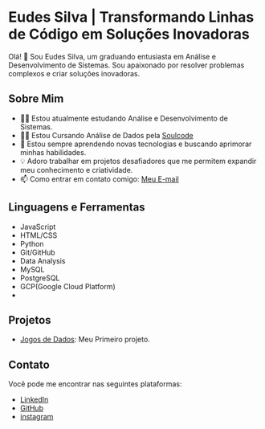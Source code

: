 # Eudes Silva | Transformando Linhas de Código em Soluções Inovadoras

Olá! 👋 Sou Eudes Silva, um graduando entusiasta em Análise e Desenvolvimento de Sistemas. Sou apaixonado por resolver problemas complexos e criar soluções inovadoras.

## Sobre Mim

- 👨‍💻 Estou atualmente estudando Análise e Desenvolvimento de Sistemas.
- 👨‍💻 Estou Cursando Análise de Dados pela [Soulcode](https://soulcode.com/)
- 🌱 Estou sempre aprendendo novas tecnologias e buscando aprimorar minhas habilidades.
- 💡 Adoro trabalhar em projetos desafiadores que me permitem expandir meu conhecimento e criatividade.
- 📫 Como entrar em contato comigo: [Meu E-mail](eudsjs@gmail.com)

## Linguagens e Ferramentas

- JavaScript
- HTML/CSS
- Python
- Git/GitHub
- Data Analysis
- MySQL
- PostgreSQL
- GCP(Google Cloud Platform)
- 

## Projetos

- [Jogos de Dados](https://github.com/Eudesjs/Projetos_Python): Meu Primeiro projeto.


## Contato

Você pode me encontrar nas seguintes plataformas:

- [LinkedIn](linkedin.com/in/devops-eudes-silva)
- [GitHub](https://github.com/Eudesjs)
- [instagram](https://instagram.com/@eudes_silvaofc)
